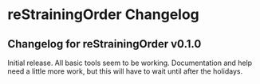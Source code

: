 # reStrainingOrder Changelog

## Changelog for reStrainingOrder v0.1.0

Initial release. All basic tools seem to be working. Documentation and help need a little more work, but this will have to wait until after the holidays.
